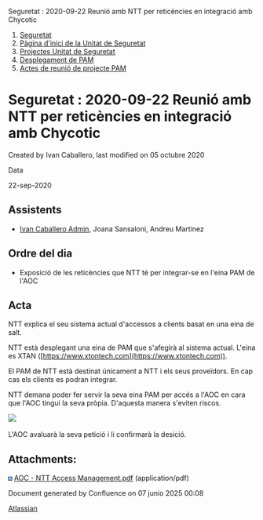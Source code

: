 Seguretat : 2020-09-22 Reunió amb NTT per reticències en integració amb Chycotic  

1.  [Seguretat](index.md)
2.  [Pàgina d'inici de la Unitat de Seguretat](15368362.md)
3.  [Projectes Unitat de Seguretat](Projectes-Unitat-de-Seguretat_41517821.md)
4.  [Desplegament de PAM](Desplegament-de-PAM_41517823.md)
5.  [Actes de reunió de projecte PAM](41517825.md)

Seguretat : 2020-09-22 Reunió amb NTT per reticències en integració amb Chycotic
================================================================================

Created by Ivan Caballero, last modified on 05 octubre 2020

Data

22-sep-2020

Assistents
----------

*   [Ivan Caballero Admin](https://confluence.aoc.cat/display/~icaballero.admin), Joana Sansaloni, Andreu Martinez
    

Ordre del dia
-------------

*   Exposició de les reticències que NTT té per integrar-se en l'eina PAM de l'AOC

Acta
----

NTT explica el seu sistema actual d'accessos a clients basat en una eina de salt.

NTT està desplegant una eina de PAM que s'afegirà al sistema actual. L'eina es XTAN ([https://www.xtontech.com](https://www.xtontech.com)).

El PAM de NTT està destinat únicament a NTT i els seus proveïdors. En cap cas els clients es podran integrar.

NTT demana poder fer servir la seva eina PAM per accés a l'AOC en cara que l'AOC tingui la seva pròpia. D'aquesta manera s'eviten riscos.

[![](rest/documentConversion/latest/conversion/thumbnail/41519241/1)](/download/attachments/41519240/AOC%20-%20NTT%20Access%20Management.pdf?version=1&modificationDate=1601626119670&api=v2)

  

L'AOC avaluarà la seva petició i li confirmarà la desició.

  

  

Attachments:
------------

![](images/icons/bullet_blue.gif) [AOC - NTT Access Management.pdf](attachments/41519240/41519241.pdf) (application/pdf)  

Document generated by Confluence on 07 junio 2025 00:08

[Atlassian](http://www.atlassian.com/)